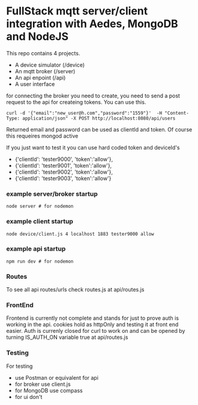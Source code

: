 # FullStack mqtt server/client integration with Aedes, MongoDB and NodeJS 

This repo contains 4 projects. 
* A device simulator (/device)
* An mqtt broker (/server)
* An api enpoint (/api)
* A user interface

for connecting the broker you need to create, you need to send a post request to the api 
for createing tokens. You can use this.

`curl -d '{"email":"new_user@h.com","password":"1559"}'  -H "Content-Type: application/json" -X POST http://localhost:8080/api/users`

Returned email and password can be used as clientId and token.
Of course this requeires mongod active

If you just want to test it you can use hard coded token and deviceId's


- {'clientId': 'tester9000', 'token':'allow'},
- {'clientId': 'tester9001', 'token':'allow'},
- {'clientId': 'tester9002', 'token':'allow'},
- {'clientId': 'tester9003', 'token':'allow'}


### example server/broker startup
`node server # for nodemon` 

### example client startup
`node device/client.js 4 localhost 1883 tester9000 allow`

### example api startup
`npm run dev # for nodemon`


### Routes
To see all api routes/urls check routes.js at api/routes.js


### FrontEnd 
Frontend is currently not complete and stands for just to prove auth is working in the api.
cookies hold as httpOnly and testing it at front end easier. 
Auth is currenly closed for curl to work on and can be opened by turning IS_AUTH_ON variable true at api/routes.js

### Testing
For testing 
* use Postman or equivalent for api
* for broker use client.js
* for MongoDB use compass
* for ui don't